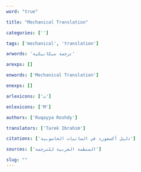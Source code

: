 ```yaml
---
word: "true"

title: "Mechanical Translation"

categories: ['']

tags: ['mechanical', 'translation']

arwords: 'ترجمة ميكانيكية'

arexps: []

enwords: ['Mechanical Translation']

enexps: []

arlexicons: ['ت']

enlexicons: ['M']

authors: ['Ruqayya Roshdy']

translators: ['Tarek Ibrahim']

citations: ['دليل أكسفورد في السانيات الحاسوبية']

sources: ['المنظمة العربية للترجمة']

slug: ""
---
```

